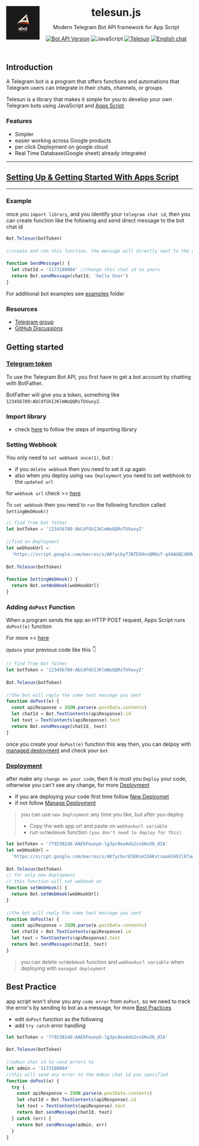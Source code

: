 <header>
<img src="assets/abol.png" alt="logo" height="90" align="left">
<h1 style="display: inline">telesun.js</h1>

Modern Telegram Bot API framework for App Script

[![Bot API Version](https://img.shields.io/badge/Bot%20API-v6.0-f36caf.svg?style=flat-square)](https://core.telegram.org/bots/api)
![JavaScript](https://img.shields.io/github/languages/top/abdiu34567/Lost_and_Found)
[![Telesun](https://img.shields.io/badge/telesun-v1.0-f36caf.svg?style=flat-square)](https://core.telegram.org/bots/api)
[![English chat](https://img.shields.io/badge/English%20chat-grey?style=flat-square&logo=telegram)](https://t.me/App_Script_Js)

</header>

## Introduction

A Telegram bot is a program that offers functions and automations that Telegram users can integrate in their chats, channels, or groups

Telesun is a library that makes it simple for you to develop your own Telegram bots using JavaScript and [Apps Script](https://developers.google.com/apps-script)

### Features

- Simpler
- easier working across Google products
- per click Deployment on google cloud
- Real Time Database(Google sheet) already integrated

---

## [Setting Up & Getting Started With Apps Script](https://github.com/abdiu34567/telesn.js/blob/main/Getting%20Started%20With%20App%20Script.md)

---

### Example

once you `import library`, and you identify your `telegram chat id`, then you can create function like the following and send direct message to the bot chat id

```js
Bot.Telesun(botToken)

//create and run this function, the message will directly sent to the user chat Id

function SendMessage() {
  let chatId = '1173180004' //change this chat id to yours
  return Bot.sendMessage(chatId, 'hello User')
}
```

For additional bot examples see [examples](https://github.com/abdiu34567/telesn.js/tree/main/Docs/ExampleBots) folder

### Resources

- [Telegram group](https://t.me/App_Script_Js)
- [GitHub Discussions](https://github.com/abdiu34567/telesn.js/discussions)

## Getting started

### <u> Telegram token </u>

To use the Telegram Bot API, you first have to get a bot account by chatting with BotFather.

BotFather will give you a token, something like `123456789:AbCdfGhIJKlmNoQQRsTUVwxyZ`.

### Import library

- check [here](https://github.com/abdiu34567/telesn.js/blob/main/Getting%20Started%20With%20App%20Script.md) to follow the steps of importing library

### Setting Webhook

You only need to `set webhook once(1)`, but :

- if you `delete webhook` then you need to set it up again
- also when you deploy using `new Deployment` you need to set webhook to the `updated url`

for `webhook url` check >> [here](https://github.com/abdiu34567/telesn.js/blob/main/Deployments/First%20Time%20Deployment.md)

To `set webhook` then you need to `run` the following function called `SettingWebHook()`

```js
// find from bot father
let botToken = '123456789:AbCdfGhIJKlmNoQQRsTUVwxyZ'

//find on Deployment
let webhookUrl =
  'https://script.google.com/macros/s/AKfycbyTJNTD5HsnQMUsT-qX4AUQCd6Moex3zyf9cgdmlzly-mPxmlRlaxzt8lKhljq1zr6Ow/exec'

Bot.Telesun(botToken)

function SettingWebHook() {
  return Bot.setWebHook(webHookUrl)
}
```

### Adding `doPost` Function

When a program sends the app an HTTP POST request, Apps Script runs `doPost(e)` function

For more >> [here](https://developers.google.com/apps-script/guides/web)

`Update` your previous code like this 👇

```js
// find from bot father
let botToken = '123456789:AbCdfGhIJKlmNoQQRsTUVwxyZ'

Bot.Telesun(botToken)

//the bot will reply the same text message you sent
function doPost(e) {
  const apiResponse = JSON.parse(e.postData.contents)
  let chatId = Bot.TextContents(apiResponse).id
  let text = TextContents(apiResponse).text
  return Bot.sendMessage(chatId, text)
}
```

once you create your `doPost(e)` function this way then, you can delpoy with [managed deployment](https://github.com/abdiu34567/telesn.js/blob/main/Deployments/First%20Time%20Deployment.md) and check your `bot`

### <u>Deployment</u>

after make any `change on your code`, then it is must you `Deploy` your code, otherwise you can't see any change, for more [Deployment](https://github.com/abdiu34567/telesn.js/tree/main/Deployments)

- if you are deploying your code first time follow [New Deploymet](https://github.com/abdiu34567/telesn.js/blob/main/Deployments/First%20Time%20Deployment.md)
- if not follow [Manage Deployment](https://github.com/abdiu34567/telesn.js/blob/main/Deployments/First%20Time%20Deployment.md)

> you can use `new Deployment` any time you like, but after you deploy
>
> - Copy the web app url and paste on `webhookurl variable`
> - run `setWebHook` function `(you don't need to deploy for this)`

```js
let botToken = '779238246:AAEkFeunpG-lg3pc8eoAda2svGHu3O_dIA'
let webHookUrl =
  'https://script.google.com/macros/s/AKfycbxr03EKxm336KxtsaoHJ49JlEfaw5CzOG0ys0DMxPmKjlsaFkIFeqBVYM-1CGs-KjT_g/exec'

Bot.Telesun(botToken)
// for only new Deployment
// this function will set webhook on
function setWebHook() {
  return Bot.setWebHook(webHookUrl)
}

//the bot will reply the same text message you sent
function doPost(e) {
  const apiResponse = JSON.parse(e.postData.contents)
  let chatId = Bot.TextContents(apiResponse).id
  let text = TextContents(apiResponse).text
  return Bot.sendMessage(chatId, text)
}
```

> you can delete `setWebHook` function and `webhookurl variable` when deploying with `managed deployment`

## Best Practice

app script won't show you any `code error` from `doPost`, so we need to track the error's by sending to bot as a message, for more [Best Practices](https://github.com/abdiu34567/telesn.js/blob/main/Best%20Practices.md)

- edit `doPost` function as the following
- add `try catch` error handling

```js
let botToken = '779238246:AAEkFeunpG-lg3pc8eoAda2svGHu3O_dIA'

Bot.Telesun(botToken)

//admin chat id to send errors to
let admin = '1173180004'
//this will send any error to the Admin chat id you specified
function doPost(e) {
  try {
    const apiResponse = JSON.parse(e.postData.contents)
    let chatId = Bot.TextContents(apiResponse).id
    let text = TextContents(apiResponse).text
    return Bot.sendMessage(chatId, text)
  } catch (err) {
    return Bot.sendMessage(admin, err)
  }
}
```
